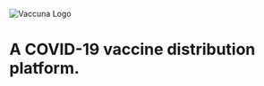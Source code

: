 ![Vaccuna Logo](https://github.com/baguionini/vaccuna/blob/master/Vaccuna%20Logo.png)

# A COVID-19 vaccine distribution platform.
